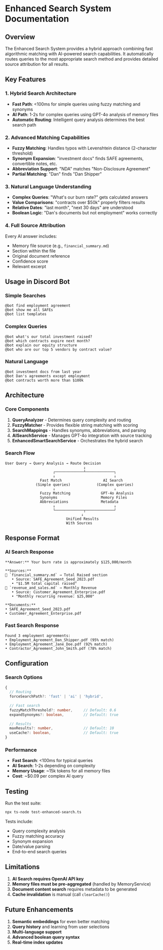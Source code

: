 # Enhanced Search System Documentation

## Overview

The Enhanced Search System provides a hybrid approach combining fast algorithmic matching with AI-powered search capabilities. It automatically routes queries to the most appropriate search method and provides detailed source attribution for all results.

## Key Features

### 1. **Hybrid Search Architecture**
- **Fast Path**: <100ms for simple queries using fuzzy matching and synonyms
- **AI Path**: 1-2s for complex queries using GPT-4o analysis of memory files
- **Automatic Routing**: Intelligent query analysis determines the best search path

### 2. **Advanced Matching Capabilities**
- **Fuzzy Matching**: Handles typos with Levenshtein distance (2-character threshold)
- **Synonym Expansion**: "investment docs" finds SAFE agreements, convertible notes, etc.
- **Abbreviation Support**: "NDA" matches "Non-Disclosure Agreement"
- **Partial Matching**: "Dan" finds "Dan Shipper"

### 3. **Natural Language Understanding**
- **Complex Queries**: "What's our burn rate?" gets calculated answers
- **Value Comparisons**: "contracts over $50k" properly filters results
- **Relative Dates**: "last month", "next 30 days" are understood
- **Boolean Logic**: "Dan's documents but not employment" works correctly

### 4. **Full Source Attribution**
Every AI answer includes:
- Memory file source (e.g., `financial_summary.md`)
- Section within the file
- Original document reference
- Confidence score
- Relevant excerpt

## Usage in Discord Bot

### Simple Searches
```
@bot find employment agreement
@bot show me all SAFEs
@bot list templates
```

### Complex Queries
```
@bot what's our total investment raised?
@bot which contracts expire next month?
@bot explain our equity structure
@bot who are our top 5 vendors by contract value?
```

### Natural Language
```
@bot investment docs from last year
@bot Dan's agreements except employment
@bot contracts worth more than $100k
```

## Architecture

### Core Components

1. **QueryAnalyzer** - Determines query complexity and routing
2. **FuzzyMatcher** - Provides flexible string matching with scoring
3. **SearchMappings** - Handles synonyms, abbreviations, and parsing
4. **AISearchService** - Manages GPT-4o integration with source tracking
5. **EnhancedSmartSearchService** - Orchestrates the hybrid search

### Search Flow

```
User Query → Query Analysis → Route Decision
                                    ↓
                      ┌─────────────┴─────────────┐
                      ↓                           ↓
                Fast Match                   AI Search
              (Simple queries)            (Complex queries)
                      ↓                           ↓
                Fuzzy Matching              GPT-4o Analysis
                Synonyms                    Memory Files
                Abbreviations               Metadata
                      ↓                           ↓
                      └─────────────┬─────────────┘
                                   ↓
                            Unified Results
                            With Sources
```

## Response Format

### AI Search Response
```
**Answer:** Your burn rate is approximately $125,000/month

**Sources:**
📄 `financial_summary.md` → Total Raised section
   • Source: SAFE_Agreement_Seed_2023.pdf
   • "$1.5M total capital raised"
📄 `revenue_and_sales.md` → Monthly Revenue
   • Source: Customer_Agreement_Enterprise.pdf
   • "Monthly recurring revenue: $25,000"

**Documents:**
• SAFE_Agreement_Seed_2023.pdf
• Customer_Agreement_Enterprise.pdf
```

### Fast Search Response
```
Found 3 employment agreements:
• Employment_Agreement_Dan_Shipper.pdf (95% match)
• Employment_Agreement_Jane_Doe.pdf (92% match)
• Contractor_Agreement_John_Smith.pdf (78% match)
```

## Configuration

### Search Options
```typescript
{
  // Routing
  forceSearchPath?: 'fast' | 'ai' | 'hybrid',
  
  // Fast search
  fuzzyMatchThreshold?: number,     // Default: 0.6
  expandSynonyms?: boolean,         // Default: true
  
  // Results
  maxResults?: number,              // Default: 10
  useCache?: boolean,               // Default: true
}
```

### Performance

- **Fast Search**: <100ms for typical queries
- **AI Search**: 1-2s depending on complexity
- **Memory Usage**: ~15k tokens for all memory files
- **Cost**: ~$0.09 per complex AI query

## Testing

Run the test suite:
```bash
npx ts-node test-enhanced-search.ts
```

Tests include:
- Query complexity analysis
- Fuzzy matching accuracy
- Synonym expansion
- Date/value parsing
- End-to-end search queries

## Limitations

1. **AI Search requires OpenAI API key**
2. **Memory files must be pre-aggregated** (handled by MemoryService)
3. **Document content search** requires metadata to be generated
4. **Cache invalidation** is manual (call `clearCache()`)

## Future Enhancements

1. **Semantic embeddings** for even better matching
2. **Query history** and learning from user selections
3. **Multi-language support**
4. **Advanced boolean query syntax**
5. **Real-time index updates**